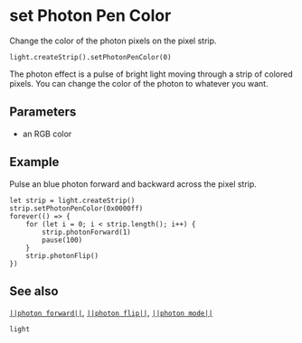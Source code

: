 # set Photon Pen Color

Change the color of the photon pixels on the pixel strip.

```sig
light.createStrip().setPhotonPenColor(0)
```

The photon effect is a pulse of bright light moving through a strip of colored pixels.
You can change the color of the photon to whatever you want.

## Parameters

* an RGB color

## Example

Pulse an blue photon forward and backward across the pixel strip.

```blocks
let strip = light.createStrip()
strip.setPhotonPenColor(0x0000ff)
forever(() => {
    for (let i = 0; i < strip.length(); i++) {
        strip.photonForward(1)
        pause(100)
    }
    strip.photonFlip()
})
```
## See also

[``||photon forward||``](/reference/light/neopixelstrip/photon-forward),
[``||photon flip||``](/reference/light/neopixelstrip/photon-flip),
[``||photon mode||``](/reference/light/neopixelstrip/set-photon-mode)

```package
light
```


